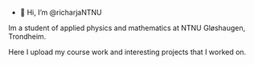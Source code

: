 - 👋 Hi, I’m @richarjaNTNU

Im a student of applied physics and mathematics at NTNU Gløshaugen, Trondheim.

Here I upload my course work and interesting projects that I worked on.
